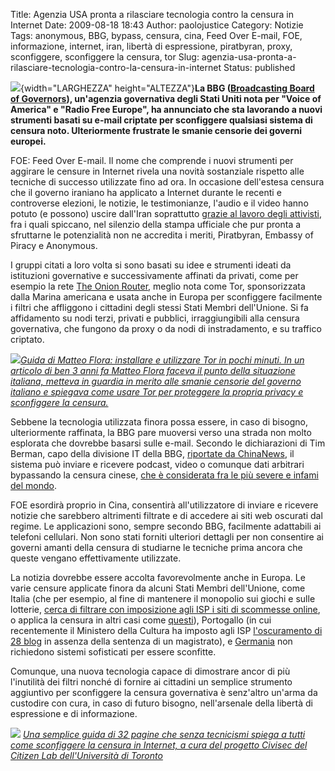 Title: Agenzia USA pronta a rilasciare tecnologia contro la censura in Internet
Date: 2009-08-18 18:43
Author: paolojustice
Category: Notizie
Tags: anonymous, BBG, bypass, censura, cina, Feed Over E-mail, FOE, informazione, internet, iran, libertà di espressione, piratbyran, proxy, sconfiggere, sconfiggere la censura, tor
Slug: agenzia-usa-pronta-a-rilasciare-tecnologia-contro-la-censura-in-internet
Status: published

![](http://www.bbg.gov/images/photo-satellite.jpg){width="LARGHEZZA" height="ALTEZZA"}**La BBG ([Broadcasting Board of Governors](http://www.bbg.gov)), un'agenzia governativa degli Stati Uniti nota per "Voice of America" e "Radio Free Europe", ha annunciato che sta lavorando a nuovi strumenti basati su e-mail criptate per sconfiggere qualsiasi sistema di censura noto. Ulteriormente frustrate le smanie censorie dei governi europei.**

**<!--more-->**

FOE: Feed Over E-mail. Il nome che comprende i nuovi strumenti per aggirare le censure in Internet rivela una novità sostanziale rispetto alle tecniche di successo utilizzate fino ad ora. In occasione dell'estesa censura che il governo iraniano ha applicato a Internet durante le recenti e controverse elezioni, le notizie, le testimonianze, l'audio e il video hanno potuto (e possono) uscire dall'Iran soprattutto [grazie al lavoro degli attivisti](http://iran.whyweprotest.net/), fra i quali spiccano, nel silenzio della stampa ufficiale che pur pronta a sfruttarne le potenzialità non ne accredita i meriti, Piratbyran, Embassy of Piracy e Anonymous.

I gruppi citati a loro volta si sono basati su idee e strumenti ideati da istituzioni governative e successivamente affinati da privati, come per esempio la rete [The Onion Router](http://en.wikipedia.org/wiki/Tor_network), meglio nota come Tor, sponsorizzata dalla Marina americana e usata anche in Europa per sconfiggere facilmente  i filtri che affliggono i cittadini degli stessi Stati Membri dell'Unione. Si fa affidamento su nodi terzi, privati e pubblici, irraggiungibili alla censura governativa, che fungono da proxy o da nodi di instradamento, e su traffico criptato.

[![](http://www.lastknight.com/download/tor_banner.png)](http://www.lastknight.com/2006/02/05/tor-anonimato-web-in-30-secondi/)[*Guida di Matteo Flora: installare e utilizzare Tor in pochi minuti. In un articolo di ben 3 anni fa Matteo Flora faceva il punto della situazione italiana, metteva in guardia in merito alle smanie censorie del governo italiano e spiegava come usare Tor per proteggere la propria privacy e sconfiggere la censura.*](http://www.lastknight.com/2006/02/05/tor-anonimato-web-in-30-secondi/)

  
Sebbene la tecnologia utilizzata finora possa essere, in caso di bisogno, ulteriormente raffinata, la BBG pare muoversi verso una strada non molto esplorata che dovrebbe basarsi sulle e-mail. Secondo le dichiarazioni di Tim Berman, capo della divisione IT della BBG, [riportate da ChinaNews](http://www.chinadaily.com.cn/china/2009-08/15/content_8573401.htm), il sistema può inviare e ricevere podcast, video o comunque dati arbitrari bypassando la censura cinese, [che è considerata fra le più severe e infami del mondo](http://www.asianews.it/index.php?l=it&art=6686&size=).

FOE esordirà proprio in Cina, consentirà all'utilizzatore di inviare e ricevere notizie che sarebbero altrimenti filtrate e di accedere ai siti web oscurati dal regime. Le applicazioni sono, sempre secondo BBG, facilmente adattabili ai telefoni cellulari. Non sono stati forniti ulteriori dettagli per non consentire ai governi amanti della censura di studiarne le tecniche prima ancora che queste vengano effettivamente utilizzate.

La notizia dovrebbe essere accolta favorevolmente anche in Europa. Le varie censure applicate finora da alcuni Stati Membri dell'Unione, come Italia (che per esempio, al fine di mantenere il monopolio sui giochi e sulle lotterie, [cerca di filtrare con imposizione agli ISP i siti di scommesse online](http://web.archive.org/web/20070409094225/http://www.ascendgaming.com/IGWB/magazine_current/0306IGWBCoverLead.htm), o applica la censura in altri casi come [questi](http://punto-informatico.it/1398141/PI/Commenti/ecco-come-bloccano-ip.aspx)), Portogallo (in cui recentemente il Ministero della Cultura ha imposto agli ISP [l'oscuramento di 28 blog](http://freakbits.com/portuguese-government-censors-28-pirate-sites-0816) in assenza della sentenza di un magistrato), e [Germania](http://en.wikipedia.org/wiki/Internet_censorship_in_Germany) non richiedono sistemi sofisticati per essere sconfitte.

Comunque, una nuova tecnologia capace di dimostrare ancor di più l'inutilità dei filtri nonché di fornire ai cittadini un semplice strumento aggiuntivo per sconfiggere la censura governativa è senz'altro un'arma da custodire con cura, in caso di futuro bisogno, nell'arsenale della libertà di espressione e di informazione.

[![](http://blog.tntvillage.scambioetico.org/wp-content/uploads/2009/08/Everyones_guide.png)](http://www.civisec.org/guides/everyones-guides) [*Una semplice guida di 32 pagine che senza tecnicismi spiega a tutti come sconfiggere la censura in Internet, a cura del progetto Civisec del Citizen Lab dell'Università di Toronto*](http://www.civisec.org/guides/everyones-guides)
